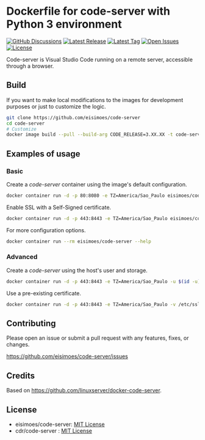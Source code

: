 # Dockerfile for code-server with Python 3 environment

[![GitHub Discussions](https://badgen.net/badge/GitHub/Discussions?color=blue&icon=github)](https://github.com/eisimoes/code-server/discussions)
[![Latest Release](https://badgen.net/github/release/eisimoes/code-server?color=blue&label=Latest%20Release)](https://github.com/eisimoes/code-server/releases)
[![Latest Tag](https://badgen.net/github/tag/eisimoes/code-server?color=blue&label=Latest%20Tag)](https://github.com/eisimoes/code-server/tags)
[![Open Issues](https://badgen.net/github/open-issues/eisimoes/code-server?color=blue&label=Open%20Issues)](https://github.com/eisimoes/code-server/issues)
[![License](https://badgen.net/github/license/eisimoes/code-server?color=blue&label=License)](https://github.com/eisimoes/code-server/blob/master/LICENSE)

Code-server is Visual Studio Code running on a remote server, accessible through a browser.

## Build

If you want to make local modifications to the images for development purposes or just to customize the logic.

```bash
git clone https://github.com/eisimoes/code-server
cd code-server
# Customize
docker image build --pull --build-arg CODE_RELEASE=3.XX.XX -t code-server:3.XX.XX .
```

## Examples of usage

### Basic

Create a *code-server* container using the image's default configuration.

```bash
docker container run -d -p 80:8080 -e TZ=America/Sao_Paulo eisimoes/code-server
```

Enable SSL with a Self-Signed certificate.

```bash
docker container run -d -p 443:8443 -e TZ=America/Sao_Paulo eisimoes/code-server --bind-addr 0.0.0.0:8443 --auth none --cert "" /workspace
```

For more configuration options.

```bash
docker container run --rm eisimoes/code-server --help
```

### Advanced

Create a *code-server* using the host's user and storage. 

```bash
docker container run -d -p 443:8443 -e TZ=America/Sao_Paulo -u $(id -u):$(id -g) -v /etc/passwd:/etc/passwd:ro -v /etc/group:/etc/group:ro -v /etc/shadow:/etc/shadow:ro -v /home/myuser/:/home/myuser/ eisimoes/code-server --bind-addr 0.0.0.0:8443 --auth none --cert "" /home/myuser/workspace
```

Use a pre-existing certificate.

```bash
docker container run -d -p 443:8443 -e TZ=America/Sao_Paulo -v /etc/ssl/server.crt:/etc/ssl/server.crt:ro -v /etc/ssl/server.key:/etc/ssl/server.key:ro eisimoes/code-server --bind-addr 0.0.0.0:8443 --auth none --cert /etc/ssl/server.crt --cert-key /etc/ssl/server.key /workspace
```

## Contributing

Please open an issue or submit a pull request with any features, fixes, or changes.

<https://github.com/eisimoes/code-server/issues>

## Credits

Based on <https://github.com/linuxserver/docker-code-server>.

## License

- eisimoes/code-server: [MIT License](./LICENSE)
- cdr/code-server : [MIT License](https://github.com/cdr/code-server/blob/main/LICENSE)
